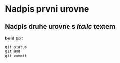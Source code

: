 # Nadpis prvni urovne

## Nadpis druhe urovne s *italic* textem

__bold__ text

```vhdl
git status
git add
git commit
```
